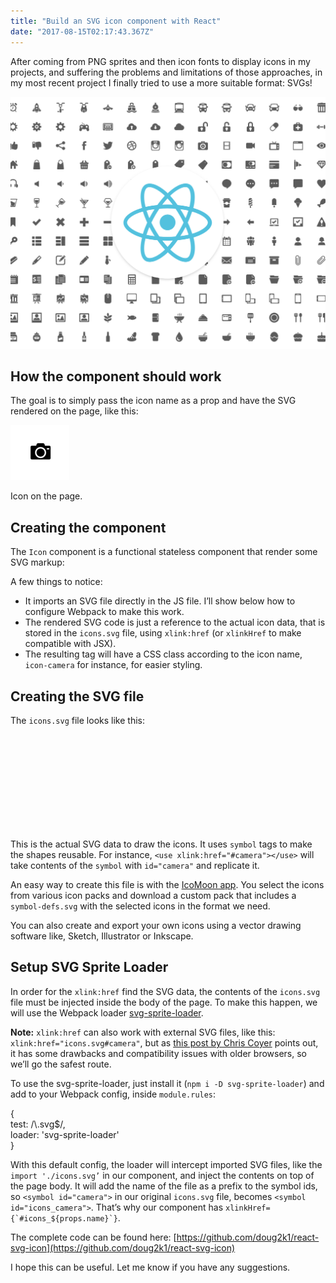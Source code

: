 ```yaml
---
title: "Build an SVG icon component with React"
date: "2017-08-15T02:17:43.367Z"
---
```

After coming from PNG sprites and then icon fonts to display icons in my projects, and suffering the problems and limitations of those approaches, in my most recent project I finally tried to use a more suitable format: SVGs!

![](./1_9t47nYogiy-cub9L4PsYPQ.png)

## How the component should work

The goal is to simply pass the icon name as a prop and have the SVG rendered on the page, like this:

<Icon name="camera" />

![](./1_ZFSSN_MkGy_aBWllOa4Lcg.png)

Icon on the page.

## Creating the component

The `Icon` component is a functional stateless component that render some SVG markup:

A few things to notice:

*   It imports an SVG file directly in the JS file. I’ll show below how to configure Webpack to make this work.
*   The rendered SVG code is just a reference to the actual icon data, that is stored in the `icons.svg` file, using `xlink:href` (or `xlinkHref` to make compatible with JSX).
*   The resulting tag will have a CSS class according to the icon name, `icon-camera` for instance, for easier styling.

## Creating the SVG file

The `icons.svg` file looks like this:

<svg version="1.1" xmlns="http://www.w3.org/2000/svg">  
  <defs>  
    <symbol id="home" viewBox="0 0 32 32">  
      <path d="M32 19l-6-..."></path>  
    </symbol>  
    <symbol id="camera" viewBox="0 0 32 32">  
      <path  
        d="M9.5 19c0..."></path>  
    </symbol>  
    <symbol id="headphones" viewBox="0 0 32 32">  
      <path d="M9 18h-2v..."></path>  
      <path d="M23 18c-0.55..."></path>  
      </symbol>  
  </defs>  
</svg>

This is the actual SVG data to draw the icons. It uses `symbol` tags to make the shapes reusable. For instance, `<use xlink:href="#camera"></use>` will take contents of the `symbol` with `id="camera"` and replicate it.

An easy way to create this file is with the [IcoMoon app](https://icomoon.io/app). You select the icons from various icon packs and download a custom pack that includes a `symbol-defs.svg` with the selected icons in the format we need.

You can also create and export your own icons using a vector drawing software like, Sketch, Illustrator or Inkscape.

## Setup SVG Sprite Loader

In order for the `xlink:href` find the SVG data, the contents of the `icons.svg` file must be injected inside the body of the page. To make this happen, we will use the Webpack loader [svg-sprite-loader](https://github.com/kisenka/svg-sprite-loader).

**Note:** `xlink:href` can also work with external SVG files, like this: `xlink:href="icons.svg#camera"`, but as [this post by Chris Coyer](https://css-tricks.com/svg-use-with-external-reference-take-2/) points out, it has some drawbacks and compatibility issues with older browsers, so we’ll go the safest route.

To use the svg-sprite-loader, just install it (`npm i -D svg-sprite-loader`) and add to your Webpack config, inside `module.rules`:

{  
  test: /\\.svg$/,  
  loader: 'svg-sprite-loader'  
}

With this default config, the loader will intercept imported SVG files, like the `import './icons.svg’` in our component, and inject the contents on top of the page body. It will add the name of the file as a prefix to the symbol ids, so `<symbol id="camera">` in our original `icons.svg` file, becomes `<symbol id="icons_camera">`. That’s why our component has ``xlinkHref={`#icons_${props.name}`}``.

The complete code can be found here: [https://github.com/doug2k1/react-svg-icon](https://github.com/doug2k1/react-svg-icon)

I hope this can be useful. Let me know if you have any suggestions.